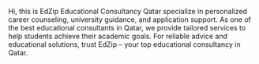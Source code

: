 Hi, this is EdZip Educational Consultancy Qatar specialize in personalized career counseling, university guidance, and application support. 
As one of the best educational consultants in Qatar, we provide tailored services to help students achieve their academic goals. 
For reliable advice and educational solutions, trust EdZip – your top educational consultancy in Qatar. 
